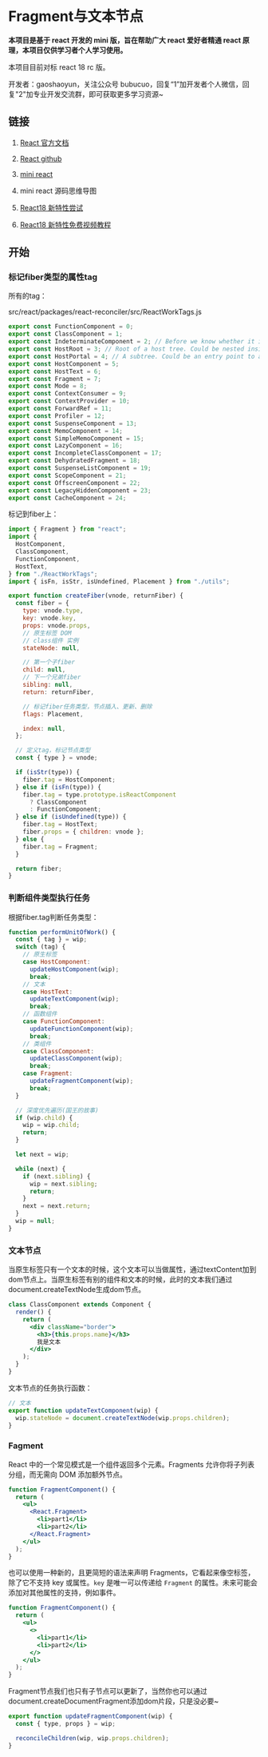 # Fragment与文本节点

**本项目是基于 react 开发的 mini 版，旨在帮助广大 react 爱好者精通 react 原理，本项目仅供学习者个人学习使用。**

本项目目前对标 react 18 rc 版。

开发者：gaoshaoyun，关注公众号 bubucuo，回复“1”加开发者个人微信，回复"2"加专业开发交流群，即可获取更多学习资源~



## 链接

1. [React 官方文档](https://react.docschina.org/)

2. [React github](https://github.com/facebook/react/)

3. [mini react](https://github.com/bubucuo/mini-react)

4. mini react 源码思维导图

5. [React18 新特性尝试](https://github.com/bubucuo/react18-ice)

6. [React18 新特性免费视频教程](https://www.bilibili.com/video/BV1rK4y137D3/)



## 开始

### 标记fiber类型的属性tag

所有的tag：

src/react/packages/react-reconciler/src/ReactWorkTags.js

```js
export const FunctionComponent = 0;
export const ClassComponent = 1;
export const IndeterminateComponent = 2; // Before we know whether it is function or class
export const HostRoot = 3; // Root of a host tree. Could be nested inside another node.
export const HostPortal = 4; // A subtree. Could be an entry point to a different renderer.
export const HostComponent = 5;
export const HostText = 6;
export const Fragment = 7;
export const Mode = 8;
export const ContextConsumer = 9;
export const ContextProvider = 10;
export const ForwardRef = 11;
export const Profiler = 12;
export const SuspenseComponent = 13;
export const MemoComponent = 14;
export const SimpleMemoComponent = 15;
export const LazyComponent = 16;
export const IncompleteClassComponent = 17;
export const DehydratedFragment = 18;
export const SuspenseListComponent = 19;
export const ScopeComponent = 21;
export const OffscreenComponent = 22;
export const LegacyHiddenComponent = 23;
export const CacheComponent = 24;
```

标记到fiber上：

```js
import { Fragment } from "react";
import {
  HostComponent,
  ClassComponent,
  FunctionComponent,
  HostText,
} from "./ReactWorkTags";
import { isFn, isStr, isUndefined, Placement } from "./utils";

export function createFiber(vnode, returnFiber) {
  const fiber = {
    type: vnode.type,
    key: vnode.key,
    props: vnode.props,
    // 原生标签 DOM
    // class组件 实例
    stateNode: null,

    // 第一个子fiber
    child: null,
    // 下一个兄弟fiber
    sibling: null,
    return: returnFiber,

    // 标记fiber任务类型，节点插入、更新、删除
    flags: Placement,

    index: null,
  };

  // 定义tag，标记节点类型
  const { type } = vnode;

  if (isStr(type)) {
    fiber.tag = HostComponent;
  } else if (isFn(type)) {
    fiber.tag = type.prototype.isReactComponent
      ? ClassComponent
      : FunctionComponent;
  } else if (isUndefined(type)) {
    fiber.tag = HostText;
    fiber.props = { children: vnode };
  } else {
    fiber.tag = Fragment;
  }

  return fiber;
}
```



### 判断组件类型执行任务

根据fiber.tag判断任务类型：

```js
function performUnitOfWork() {
  const { tag } = wip;
  switch (tag) {
    // 原生标签
    case HostComponent:
      updateHostComponent(wip);
      break;
    // 文本
    case HostText:
      updateTextComponent(wip);
      break;
    // 函数组件
    case FunctionComponent:
      updateFunctionComponent(wip);
      break;
    // 类组件
    case ClassComponent:
      updateClassComponent(wip);
      break;
    case Fragment:
      updateFragmentComponent(wip);
      break;
  }

  // 深度优先遍历(国王的故事)
  if (wip.child) {
    wip = wip.child;
    return;
  }

  let next = wip;

  while (next) {
    if (next.sibling) {
      wip = next.sibling;
      return;
    }
    next = next.return;
  }
  wip = null;
}
```



### 文本节点

当原生标签只有一个文本的时候，这个文本可以当做属性，通过textContent加到dom节点上。当原生标签有别的组件和文本的时候，此时的文本我们通过document.createTextNode生成dom节点。

```jsx
class ClassComponent extends Component {
  render() {
    return (
      <div className="border">
        <h3>{this.props.name}</h3>
        我是文本
      </div>
    );
  }
}
```

文本节点的任务执行函数：

```js
// 文本
export function updateTextComponent(wip) {
  wip.stateNode = document.createTextNode(wip.props.children);
}
```



### Fagment

React 中的一个常见模式是一个组件返回多个元素。Fragments 允许你将子列表分组，而无需向 DOM 添加额外节点。

```jsx
function FragmentComponent() {
  return (
    <ul>
      <React.Fragment>
        <li>part1</li>
        <li>part2</li>
      </React.Fragment>
    </ul>
  );
}
```

也可以使用一种新的，且更简短的语法来声明 Fragments，它看起来像空标签，除了它不支持 key 或属性。`key` 是唯一可以传递给 `Fragment` 的属性。未来可能会添加对其他属性的支持，例如事件。

```jsx
function FragmentComponent() {
  return (
    <ul>
      <>
        <li>part1</li>
        <li>part2</li>
      </>
    </ul>
  );
}
```

Fragment节点我们也只有子节点可以更新了，当然你也可以通过document.createDocumentFragment添加dom片段，只是没必要~

```js
export function updateFragmentComponent(wip) {
  const { type, props } = wip;

  reconcileChildren(wip, wip.props.children);
}
```



